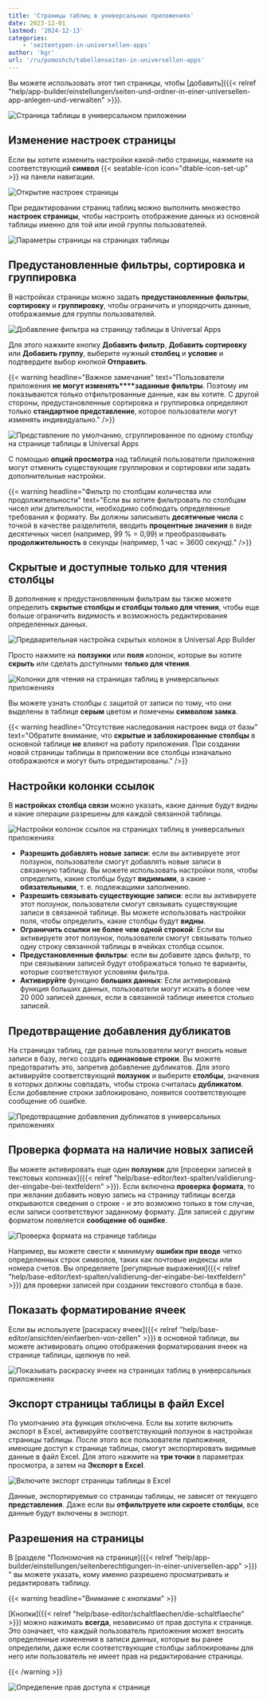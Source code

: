 ```yaml
---
title: 'Страницы таблиц в универсальных приложениях'
date: 2023-12-01
lastmod: '2024-12-13'
categories:
    - 'seitentypen-in-universellen-apps'
author: 'kgr'
url: '/ru/pomoshch/tabellenseiten-in-universellen-apps'
---
```


Вы можете использовать этот тип страницы, чтобы [добавить]({{< relref "help/app-builder/einstellungen/seiten-und-ordner-in-einer-universellen-app-anlegen-und-verwalten" >}}).

![Страница таблицы в универсальном приложении](images/Table-page-in-Universal-App.png)

## Изменение настроек страницы

Если вы хотите изменить настройки какой-либо страницы, нажмите на соответствующий **символ** {{< seatable-icon icon="dtable-icon-set-up" >}} на панели навигации.

![Открытие настроек страницы](images/page-permissions-universal-app.png)

При редактировании страниц таблиц можно выполнить множество **настроек страницы**, чтобы настроить отображение данных из основной таблицы именно для той или иной группы пользователей.

![Параметры страницы на страницах таблицы](images/Page-settings-on-table-pages.png)

## Предустановленные фильтры, сортировка и группировка

В настройках страницы можно задать **предустановленные фильтры**, **сортировку** и **группировку**, чтобы ограничить и упорядочить данные, отображаемые для группы пользователей.

![Добавление фильтра на страницу таблицы в Universal Apps](images/Add-filter-on-table-page-in-Universal-Apps.png)

Для этого нажмите кнопку **Добавить фильтр**, **Добавить сортировку** или **Добавить группу**, выберите нужный **столбец** и **условие** и подтвердите выбор кнопкой **Отправить**.

{{< warning  headline="Важное замечание"  text="Пользователи приложения **не могут изменять****заданные фильтры**. Поэтому им показываются только отфильтрованные данные, как вы хотите. С другой стороны, предустановленные сортировка и группировка определяют только **стандартное представление**, которое пользователи могут изменять индивидуально." />}}

![Представление по умолчанию, сгруппированное по одному столбцу на странице таблицы в Universal Apps](images/Default-view-grouped-by-one-column-on-a-table-page-in-Universal-Apps.png)

С помощью **опций просмотра** над таблицей пользователи приложения могут отменить существующие группировки и сортировки или задать дополнительные настройки.

{{< warning  headline="Фильтр по столбцам количества или продолжительности"  text="Если вы хотите фильтровать по столбцам чисел или длительности, необходимо соблюдать определенные требования к формату. Вы должны записывать **десятичные числа** с точкой в качестве разделителя, вводить **процентные значения** в виде десятичных чисел (например, 99 % = 0,99) и преобразовывать **продолжительность** в секунды (например, 1 час = 3600 секунд)." />}}

## Скрытые и доступные только для чтения столбцы

В дополнение к предустановленным фильтрам вы также можете определить **скрытые столбцы и столбцы только для чтения**, чтобы еще больше ограничить видимость и возможность редактирования определенных данных.

![Предварительная настройка скрытых колонок в Universal App Builder](images/Preset-hidden-columns-in-Universal-App-Builder.png)

Просто нажмите на **ползунки** или **поля** колонок, которые вы хотите **скрыть** или сделать доступными **только для чтения**.

![Колонки для чтения на страницах таблиц в универсальных приложениях](images/Read-only-columns-on-table-pages-in-Universal-Apps.png)

Вы можете узнать столбцы с защитой от записи по тому, что они выделены в таблице **серым** цветом и помечены **символом замка**.

{{< warning  headline="Отсутствие наследования настроек вида от базы"  text="Обратите внимание, что **скрытые и заблокированные столбцы** в основной таблице **не** влияют на работу приложения. При создании новой страницы таблицы в приложении все столбцы изначально отображаются и могут быть отредактированы." />}}

## Настройки колонки ссылок

В **настройках столбца связи** можно указать, какие данные будут видны и какие операции разрешены для каждой связанной таблицы.

![Настройки колонок ссылок на страницах таблиц в универсальных приложениях](images/Link-column-settings-on-table-pages-in-Universal-Apps.png)

- **Разрешить добавлять новые записи**: если вы активируете этот ползунок, пользователи смогут добавлять новые записи в связанную таблицу. Вы можете использовать настройки поля, чтобы определить, какие столбцы будут **видимыми**, а какие - **обязательными**, т. е. подлежащими заполнению.
- **Разрешить связывать существующие записи**: если вы активируете этот ползунок, пользователи смогут связывать существующие записи в связанной таблице. Вы можете использовать настройки поля, чтобы определить, какие столбцы будут **видны**.
- **Ограничить ссылки не более чем одной строкой**: Если вы активируете этот ползунок, пользователи смогут связывать только одну строку связанной таблицы в ячейках столбца ссылок.
- **Предустановленные фильтры**: если вы добавите здесь фильтр, то при связывании записей будут отображаться только те варианты, которые соответствуют условиям фильтра.
- **Активируйте** функцию **больших данных**: Если активирована функция больших данных, пользователи могут искать в более чем 20 000 записей данных, если в связанной таблице имеется столько записей.

## Предотвращение добавления дубликатов

На страницах таблиц, где разные пользователи могут вносить новые записи в базу, легко создать **одинаковые строки**. Вы можете предотвратить это, запретив добавление дубликатов. Для этого активируйте соответствующий **ползунок** и выберите **столбцы**, значения в которых должны совпадать, чтобы строка считалась **дубликатом**. Если добавление строки заблокировано, появится соответствующее сообщение об ошибке.

![Предотвращение добавления дубликатов в универсальных приложениях](images/Prevent-adding-duplicate-records-in-Universal-Apps.gif)

## Проверка формата на наличие новых записей

Вы можете активировать еще один **ползунок** для [проверки записей в текстовых колонках]({{< relref "help/base-editor/text-spalten/validierung-der-eingabe-bei-textfeldern" >}}). Если включена **проверка формата**, то при желании добавить новую запись на страницу таблицы всегда открываются сведения о строке - и это возможно только в том случае, если записи соответствуют заданному формату. Для записей с другим форматом появляется **сообщение об ошибке**.

![Проверка формата на странице таблицы](images/Format-check-on-table-page.png)

Например, вы можете свести к минимуму **ошибки при вводе** четко определенных строк символов, таких как почтовые индексы или номера счетов. Вы определяете [регулярные выражения]({{< relref "help/base-editor/text-spalten/validierung-der-eingabe-bei-textfeldern" >}}) для проверки записей при создании текстового столбца в базе.

## Показать форматирование ячеек

Если вы используете [раскраску ячеек]({{< relref "help/base-editor/ansichten/einfaerben-von-zellen" >}}) в основной таблице, вы можете активировать опцию отображения форматирования ячеек на странице таблицы, щелкнув по ней.

![Показывать раскраску ячеек на страницах таблиц в универсальных приложениях](images/Show-cell-coloring-on-table-pages-in-Universal-Apps.gif)

## Экспорт страницы таблицы в файл Excel

По умолчанию эта функция отключена. Если вы хотите включить экспорт в Excel, активируйте соответствующий ползунок в настройках страницы таблицы. После этого все пользователи приложения, имеющие доступ к странице таблицы, смогут экспортировать видимые данные в файл Excel. Для этого нажмите на **три точки** в параметрах просмотра, а затем на **Экспорт в Excel**.

![Включите экспорт страницы таблицы в Excel](images/Enable-Excel-export-of-a-table-page.png)

Данные, экспортируемые со страницы таблицы, не зависят от текущего **представления**. Даже если вы **отфильтруете или скроете столбцы**, все данные будут включены в экспорт.

## Разрешения на страницы

В [разделе "Полномочия на странице]({{< relref "help/app-builder/einstellungen/seitenberechtigungen-in-einer-universellen-app" >}}) " вы можете указать, кому именно разрешено просматривать и редактировать таблицу.

{{< warning  headline="Внимание с кнопками" >}}

[Кнопки]({{< relref "help/base-editor/schaltflaechen/die-schaltflaeche" >}}) можно нажимать **всегда**, независимо от прав доступа к странице. Это означает, что каждый пользователь приложения может вносить определенные изменения в записи данных, которые вы ранее определили, даже если соответствующие столбцы заблокированы для него или пользователь не имеет прав на редактирование страницы.

{{< /warning >}}

![Определение прав доступа к странице](images/page-permissions.png)
